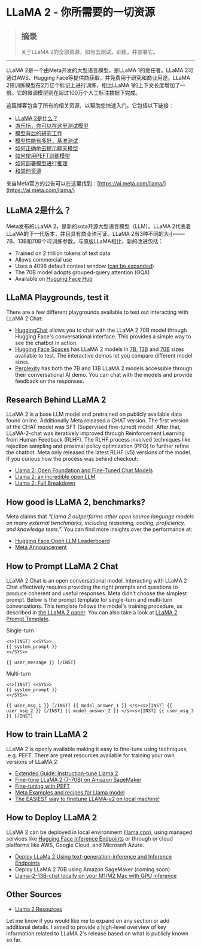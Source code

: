 # LLaMA 2 - 你所需要的一切资源

> ## 摘录
> 关于LLaMA 2的全部资源，如何去测试，训练，并部署它。

---
LLaMA 2是一个由Meta开发的大型语言模型，是LLaMA 1的继任者。LLaMA 2可通过AWS、Hugging Face等提供商获取，并免费用于研究和商业用途。LLaMA 2预训练模型在2万亿个标记上进行训练，相比LLaMA 1的上下文长度增加了一倍。它的微调模型则在超过100万个人工标注数据下完成。

这篇博客包含了所有的相关资源，以帮助您快速入门。它包括以下链接：

-   [LLaMA 2是什么？](https://www.philschmid.de/llama-2#what-is-llama-2)
-   [游乐场，你可以在这里测试模型](https://www.philschmid.de/llama-2#llama-playgrounds-test-it)
-   [模型背后的研究工作](https://www.philschmid.de/llama-2#research-behind-llama-2)
-   [模型性能有多好，基准测试](https://www.philschmid.de/llama-2#how-good-is-llama-2-benchmarks)
-   [如何正确地去提示聊天模型](https://www.philschmid.de/llama-2#how-to-prompt-llama-2-chat)
-   [如何使用PEFT训练模型](https://www.philschmid.de/llama-2#how-to-train-llama-2)
-   [如何部署模型进行推理](https://www.philschmid.de/llama-2#how-to-deploy-llama-2)
-   [和其他资源](https://www.philschmid.de/llama-2#other-sources)


来自Meta官方的公告可以在这里找到：[https://ai.meta.com/llama/](https://ai.meta.com/llama/)

## LLaMA 2是什么？

Meta发布的LLaMA 2，是新的sota开源大型语言模型（LLM）。LLaMA 2代表着LLaMA的下一代版本，并且具有商业许可证。LLaMA 2有3种不同的大小——7B、13B和70B个可训练参数。与原版LLaMA相比，新的改进包括：

-   Trained on 2 trillion tokens of text data
-   Allows commercial use
-   Uses a 4096 default context window ([can be expanded](https://twitter.com/joao_gante/status/1681593605541236736?s=20))
-   The 70B model adopts grouped-query attention (GQA)
-   Available on [Hugging Face Hub](https://huggingface.co/models?other=llama-2)

## LLaMA Playgrounds, test it

There are a few different playgrounds available to test out interacting with LLaMA 2 Chat:

-   [HuggingChat](https://huggingface.co/chat) allows you to chat with the LLaMA 2 70B model through Hugging Face's conversational interface. This provides a simple way to see the chatbot in action.
-   [Hugging Face Spaces](https://huggingface.co/spaces) has LLaMA 2 models in [7B](https://huggingface.co/spaces/huggingface-projects/llama-2-7b-chat), [13B](https://huggingface.co/spaces/huggingface-projects/llama-2-13b-chat) and [70B](https://huggingface.co/spaces/ysharma/Explore_llamav2_with_TGI) sizes available to test. The interactive demos let you compare different model sizes.
-   [Perplexity](https://llama.perplexity.ai/) has both the 7B and 13B LLaMA 2 models accessible through their conversational AI demo. You can chat with the models and provide feedback on the responses.

## Research Behind LLaMA 2

LLaMA 2 is a base LLM model and pretrained on publicly available data found online. Additionally Meta released a CHAT version. The first version of the CHAT model was SFT (Supervised fine-tuned) model. After that, LLaMA-2-chat was iteratively improved through Reinforcement Learning from Human Feedback (RLHF). The RLHF process involved techniques like rejection sampling and proximal policy optimization (PPO) to further refine the chatbot. Meta only released the latest RLHF (v5) versions of the model. If you curious how the process was behind checkout:

-   [Llama 2: Open Foundation and Fine-Tuned Chat Models](https://arxiv.org/abs/2307.09288)
-   [Llama 2: an incredible open LLM](https://www.interconnects.ai/p/llama-2-from-meta)
-   [Llama 2: Full Breakdown](https://www.youtube.com/watch?v=zJBpRn2zTco&ab_channel=AIExplained)

## How good is LLaMA 2, benchmarks?

Meta claims that _“Llama 2 outperforms other open source language models on many external benchmarks, including reasoning, coding, proficiency, and knowledge tests.”._ You can find more insights over the performance at:

-   [Hugging Face Open LLM Leaderboard](https://huggingface.co/spaces/HuggingFaceH4/open_llm_leaderboard)
-   [Meta Announcement](https://ai.meta.com/llama/)

## How to Prompt LLaMA 2 Chat

LLaMA 2 Chat is an open conversational model. Interacting with LLaMA 2 Chat effectively requires providing the right prompts and questions to produce coherent and useful responses. Meta didn’t choose the simplest prompt. Below is the prompt template for single-turn and multi-turn conversations. This template follows the model's training procedure, as described in [the LLaMA 2 paper](https://huggingface.co/papers/2307.09288). You can also take a look at [LLaMA 2 Prompt Template](https://gpus.llm-utils.org/llama-2-prompt-template/).

Single-turn

```
<s>[INST] <<SYS>>
{{ system_prompt }}
<</SYS>>

{{ user_message }} [/INST]
```

Multi-turn

```
<s>[INST] <<SYS>>
{{ system_prompt }}
<</SYS>>

{{ user_msg_1 }} [/INST] {{ model_answer_1 }} </s><s>[INST] {{ user_msg_2 }} [/INST] {{ model_answer_2 }} </s><s>[INST] {{ user_msg_3 }} [/INST]
```

## How to train LLaMA 2

LLaMA 2 is openly available making it easy to fine-tune using techniques, .e.g. PEFT. There are great resources available for training your own versions of LLaMA 2:

-   [Extended Guide: Instruction-tune Llama 2](https://www.philschmid.de/instruction-tune-llama-2)
-   [Fine-tune LLaMA 2 (7-70B) on Amazon SageMaker](https://www.philschmid.de/sagemaker-llama2-qlora)
-   [Fine-tuning with PEFT](https://huggingface.co/blog/llama2#fine-tuning-with-peft)
-   [Meta Examples and recipes for Llama model](https://github.com/facebookresearch/llama-recipes/tree/main)
-   [The EASIEST way to finetune LLAMA-v2 on local machine!](https://www.youtube.com/watch?v=3fsn19OI_C8&ab_channel=AbhishekThakur)

## How to Deploy LLaMA 2

LLaMA 2 can be deployed in local environment ([llama.cpp](https://github.com/ggerganov/llama.cpp)), using managed services like [Hugging Face Inference Endpoints](https://ui.endpoints.huggingface.co/) or through or cloud platforms like AWS, Google Cloud, and Microsoft Azure.

-   [Deploy LLaMa 2 Using text-generation-inference and Inference Endpoints](https://huggingface.co/blog/llama2#using-text-generation-inference-and-inference-endpoints)
-   Deploy LLaMA 2 70B using Amazon SageMaker (coming soon)
-   [Llama-2-13B-chat locally on your M1/M2 Mac with GPU inference](https://gist.github.com/adrienbrault/b76631c56c736def9bc1bc2167b5d129)

## Other Sources

-   [Llama 2 Resources](https://gpus.llm-utils.org/llama-2-resources/)

Let me know if you would like me to expand on any section or add additional details. I aimed to provide a high-level overview of key information related to LLaMA 2's release based on what is publicly known so far.